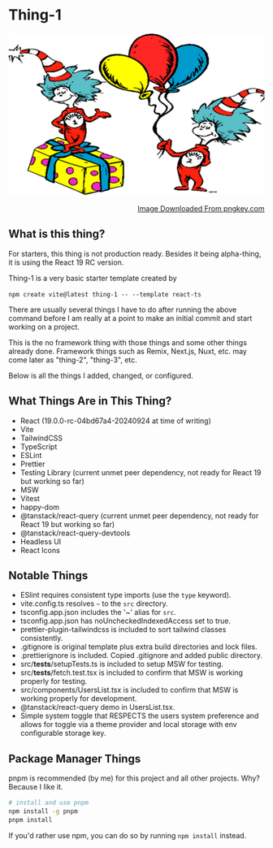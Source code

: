 # Thing-1

<p align="center">
  <img width="640" height="320" src="./public/img/pngkey.com-dr-seuss-characters-png-4807259.png">
</p>

<p align="right">
  <a href="https://www.pngkey.com/png/detail/480-4807259_dr-seuss-characters-png.png">Image Downloaded From pngkey.com</a>
</p>

## What is this thing?

For starters, this thing is not production ready. Besides it being alpha-thing, it is using the React 19 RC version.

Thing-1 is a very basic starter template created by

`npm create vite@latest thing-1 -- --template react-ts`

There are usually several things I have to do after running the above command before I am really at a point to make an initial commit and start working on a project.

This is the no framework thing with those things and some other things already done. Framework things such as Remix, Next.js, Nuxt, etc. may come later as "thing-2", "thing-3", etc.

Below is all the things I added, changed, or configured.

## What Things Are in This Thing?

- React (19.0.0-rc-04bd67a4-20240924 at time of writing)
- Vite
- TailwindCSS
- TypeScript
- ESLint
- Prettier
- Testing Library (current unmet peer dependency, not ready for React 19 but working so far)
- MSW
- Vitest
- happy-dom
- @tanstack/react-query (current unmet peer dependency, not ready for React 19 but working so far)
- @tanstack/react-query-devtools
- Headless UI
- React Icons

## Notable Things

- ESlint requires consistent type imports (use the `type` keyword).
- vite.config.ts resolves `~` to the `src` directory.
- tsconfig.app.json includes the '~' alias for `src`.
- tsconfig.app.json has noUncheckedIndexedAccess set to true.
- prettier-plugin-tailwindcss is included to sort tailwind classes consistently.
- .gitignore is original template plus extra build directories and lock files.
- .prettierignore is included. Copied .gitignore and added public directory.
- src/**tests**/setupTests.ts is included to setup MSW for testing.
- src/**tests**/fetch.test.tsx is included to confirm that MSW is working properly for testing.
- src/components/UsersList.tsx is included to confirm that MSW is working properly for development.
- @tanstack/react-query demo in UsersList.tsx.
- Simple system toggle that RESPECTS the users system preference and allows for toggle via a
  theme provider and local storage with env configurable storage key.

## Package Manager Things

pnpm is recommended (by me) for this project and all other projects.
Why? Because I like it.

```bash
# install and use pnpm
npm install -g pnpm
pnpm install
```

If you'd rather use npm, you can do so by running `npm install` instead.
